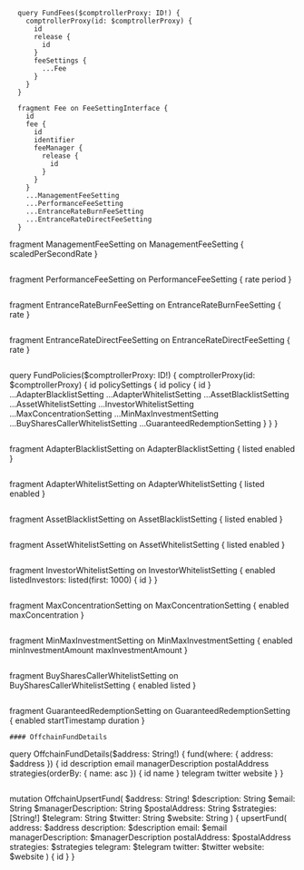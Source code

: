 ```
  query FundFees($comptrollerProxy: ID!) {
    comptrollerProxy(id: $comptrollerProxy) {
      id
      release {
        id
      }
      feeSettings {
        ...Fee
      }
    }
  }
```
```
  fragment Fee on FeeSettingInterface {
    id
    fee {
      id
      identifier
      feeManager {
        release {
          id
        }
      }
    }
    ...ManagementFeeSetting
    ...PerformanceFeeSetting
    ...EntranceRateBurnFeeSetting
    ...EntranceRateDirectFeeSetting
  }

```
  fragment ManagementFeeSetting on ManagementFeeSetting {
    scaledPerSecondRate
  }
```
```
  fragment PerformanceFeeSetting on PerformanceFeeSetting {
    rate
    period
  }
```
```
  fragment EntranceRateBurnFeeSetting on EntranceRateBurnFeeSetting {
    rate
  }
```
```
  fragment EntranceRateDirectFeeSetting on EntranceRateDirectFeeSetting {
    rate
  }
```
```
  query FundPolicies($comptrollerProxy: ID!) {
    comptrollerProxy(id: $comptrollerProxy) {
      id
      policySettings {
        id
        policy {
          id
        }
        ...AdapterBlacklistSetting
        ...AdapterWhitelistSetting
        ...AssetBlacklistSetting
        ...AssetWhitelistSetting
        ...InvestorWhitelistSetting
        ...MaxConcentrationSetting
        ...MinMaxInvestmentSetting
        ...BuySharesCallerWhitelistSetting
        ...GuaranteedRedemptionSetting
      }
    }
  }

```
```
  fragment AdapterBlacklistSetting on AdapterBlacklistSetting {
    listed
    enabled
  }
```
```
  fragment AdapterWhitelistSetting on AdapterWhitelistSetting {
    listed
    enabled
  }
```
```
  fragment AssetBlacklistSetting on AssetBlacklistSetting {
    listed
    enabled
  }
```
```
  fragment AssetWhitelistSetting on AssetWhitelistSetting {
    listed
    enabled
  }
```
```
  fragment InvestorWhitelistSetting on InvestorWhitelistSetting {
    enabled
    listedInvestors: listed(first: 1000) {
      id
    }
  }
```
```
  fragment MaxConcentrationSetting on MaxConcentrationSetting {
    enabled
    maxConcentration
  }
```
```
  fragment MinMaxInvestmentSetting on MinMaxInvestmentSetting {
    enabled
    minInvestmentAmount
    maxInvestmentAmount
  }
```
```
  fragment BuySharesCallerWhitelistSetting on BuySharesCallerWhitelistSetting {
    enabled
    listed
  }
```
```
  fragment GuaranteedRedemptionSetting on GuaranteedRedemptionSetting {
    enabled
    startTimestamp
    duration
  }
```
#### OffchainFundDetails

```
  query OffchainFundDetails($address: String!) {
    fund(where: { address: $address }) {
      id
      description
      email
      managerDescription
      postalAddress
      strategies(orderBy: { name: asc }) {
        id
        name
      }
      telegram
      twitter
      website
    }
  }
```
```
  mutation OffchainUpsertFund(
    $address: String!
    $description: String
    $email: String
    $managerDescription: String
    $postalAddress: String
    $strategies: [String!]
    $telegram: String
    $twitter: String
    $website: String
  ) {
    upsertFund(
      address: $address
      description: $description
      email: $email
      managerDescription: $managerDescription
      postalAddress: $postalAddress
      strategies: $strategies
      telegram: $telegram
      twitter: $twitter
      website: $website
    ) {
      id
    }
  }
```